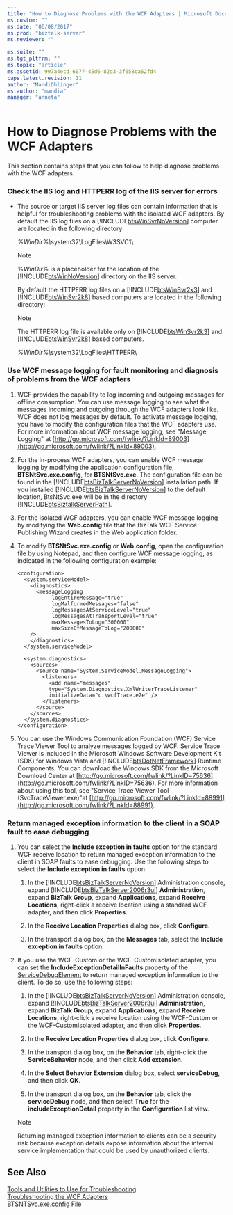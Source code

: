 ```yaml
---
title: "How to Diagnose Problems with the WCF Adapters | Microsoft Docs"
ms.custom: ""
ms.date: "06/08/2017"
ms.prod: "biztalk-server"
ms.reviewer: ""

ms.suite: ""
ms.tgt_pltfrm: ""
ms.topic: "article"
ms.assetid: 997a4ecd-6077-45d6-82d3-3f658ca62fd4
caps.latest.revision: 11
author: "MandiOhlinger"
ms.author: "mandia"
manager: "anneta"
---
```

# How to Diagnose Problems with the WCF Adapters
This section contains steps that you can follow to help diagnose problems with the WCF adapters.  
  
### Check the IIS log and HTTPERR log of the IIS server for errors  
  
- The source or target IIS server log files can contain information that is helpful for troubleshooting problems with the isolated WCF adapters. By default the IIS log files on a [!INCLUDE[btsWinSvrNoVersion](../includes/btswinsvrnoversion-md.md)] computer are located in the following directory:  
  
   <em>%WinDir%\\</em>system32\LogFiles\W3SVC1\  
  
  > [!NOTE]
  >  *%WinDir%* is a placeholder for the location of the [!INCLUDE[btsWinNoVersion](../includes/btswinnoversion-md.md)] directory on the IIS server.  
  
   By default the HTTPERR log files on a [!INCLUDE[btsWinSvr2k3](../includes/btswinsvr2k3-md.md)] and [!INCLUDE[btsWinSvr2k8](../includes/btswinsvr2k8-md.md)] based computers are located in the following directory:  
  
  > [!NOTE]
  >  The HTTPERR log file is available only on [!INCLUDE[btsWinSvr2k3](../includes/btswinsvr2k3-md.md)] and [!INCLUDE[btsWinSvr2k8](../includes/btswinsvr2k8-md.md)] based computers.  
  
   <em>%WinDir%\\</em>system32\LogFiles\HTTPERR\  
  
### Use WCF message logging for fault monitoring and diagnosis of problems from the WCF adapters  
  
1. WCF provides the capability to log incoming and outgoing messages for offline consumption. You can use message logging to see what the messages incoming and outgoing through the WCF adapters look like. WCF does not log messages by default. To activate message logging, you have to modify the configuration files that the WCF adapters use. For more information about WCF message logging, see "Message Logging" at [http://go.microsoft.com/fwlink/?LinkId=89003](http://go.microsoft.com/fwlink/?LinkId=89003).  
  
2. For the in-process WCF adapters, you can enable WCF message logging by modifying the application configuration file, **BTSNtSvc.exe.config**, for **BTSNtSvc.exe**. The configuration file can be found in the [!INCLUDE[btsBizTalkServerNoVersion](../includes/btsbiztalkservernoversion-md.md)] installation path. If you installed [!INCLUDE[btsBizTalkServerNoVersion](../includes/btsbiztalkservernoversion-md.md)] to the default location, BtsNtSvc.exe will be in the directory [!INCLUDE[btsBiztalkServerPath](../includes/btsbiztalkserverpath-md.md)].  
  
3. For the isolated WCF adapters, you can enable WCF message logging by modifying the **Web.config** file that the BizTalk WCF Service Publishing Wizard creates in the Web application folder.  
  
4. To modify **BTSNtSvc.exe.config** or **Web.config**, open the configuration file by using Notepad, and then configure WCF message logging, as indicated in the following configuration example:  
  
   ```  
   <configuration>  
     <system.serviceModel>  
       <diagnostics>  
         <messageLogging   
              logEntireMessage="true"   
              logMalformedMessages="false"  
              logMessagesAtServiceLevel="true"   
              logMessagesAtTransportLevel="true"  
              maxMessagesToLog="300000"  
              maxSizeOfMessageToLog="200000"   
       />  
       </diagnostics>  
     </system.serviceModel>  
  
     <system.diagnostics>  
       <sources>  
         <source name="System.ServiceModel.MessageLogging">  
           <listeners>  
             <add name="messages"  
             type="System.Diagnostics.XmlWriterTraceListener"  
             initializeData="c:\wcfTrace.e2e" />  
           </listeners>  
         </source>  
       </sources>  
     </system.diagnostics>  
   </configuration>  
   ```  
  
5. You can use the Windows Communication Foundation (WCF) Service Trace Viewer Tool to analyze messages logged by WCF. Service Trace Viewer is included in the Microsoft Windows Software Development Kit (SDK) for Windows Vista and [!INCLUDE[btsDotNetFramework](../includes/btsdotnetframework-md.md)] Runtime Components. You can download the Windows SDK from the Microsoft Download Center at [http://go.microsoft.com/fwlink/?LinkID=75636](http://go.microsoft.com/fwlink/?LinkID=75636). For more information about using this tool, see "Service Trace Viewer Tool (SvcTraceViewer.exe)"at [http://go.microsoft.com/fwlink/?LinkId=88991](http://go.microsoft.com/fwlink/?LinkId=88991).  
  
### Return managed exception information to the client in a SOAP fault to ease debugging  
  
1. You can select the **Include exception in faults** option for the standard WCF receive location to return managed exception information to the client in SOAP faults to ease debugging. Use the following steps to select the **Include exception in faults** option.  
  
   1. In the [!INCLUDE[btsBizTalkServerNoVersion](../includes/btsbiztalkservernoversion-md.md)] Administration console, expand [!INCLUDE[btsBizTalkServer2006r3ui](../includes/btsbiztalkserver2006r3ui-md.md)] **Administration**, expand **BizTalk Group**, expand **Applications**, expand **Receive Locations**, right-click a receive location using a standard WCF adapter, and then click **Properties**.  
  
   2. In the **Receive Location Properties** dialog box, click **Configure**.  
  
   3. In the transport dialog box, on the **Messages** tab, select the **Include exception in faults** option.  
  
2. If you use the WCF-Custom or the WCF-CustomIsolated adapter, you can set the **IncludeExceptionDetailInFaults** property of the [ServiceDebugElement](http://go.microsoft.com/fwlink/?LinkId=89004) to return managed exception information to the client. To do so, use the following steps:  
  
   1. In the [!INCLUDE[btsBizTalkServerNoVersion](../includes/btsbiztalkservernoversion-md.md)] Administration console, expand [!INCLUDE[btsBizTalkServer2006r3ui](../includes/btsbiztalkserver2006r3ui-md.md)] **Administration**, expand **BizTalk Group**, expand **Applications**, expand **Receive Locations**, right-click a receive location using the WCF-Custom or the WCF-CustomIsolated adapter, and then click **Properties**.  
  
   2. In the **Receive Location Properties** dialog box, click **Configure**.  
  
   3. In the transport dialog box, on the **Behavior** tab, right-click the **ServiceBehavior** node, and then click **Add extension**.  
  
   4. In the **Select Behavior Extension** dialog box, select **serviceDebug**, and then click **OK**.  
  
   5. In the transport dialog box, on the **Behavior** tab, click the **serviceDebug** node, and then select **True** for the **includeExceptionDetail** property in the **Configuration** list view.  
  
   > [!NOTE]
   >  Returning managed exception information to clients can be a security risk because exception details expose information about the internal service implementation that could be used by unauthorized clients.  
  
## See Also  
 [Tools and Utilities to Use for Troubleshooting](../core/tools-and-utilities-to-use-for-troubleshooting.md)   
 [Troubleshooting the WCF Adapters](../core/troubleshooting-the-wcf-adapters.md)   
 [BTSNTSvc.exe.config File](../core/btsntsvc-exe-config-file.md)